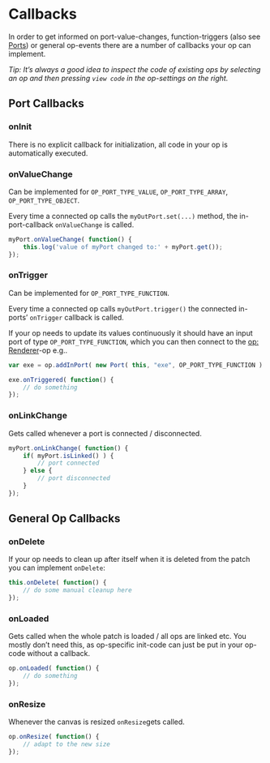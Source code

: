# Callbacks

In order to get informed on port-value-changes, function-triggers (also see [Ports](../dev_Ports/Ports.md)) or general op-events there are a number of callbacks your op can implement.

*Tip: It’s always a good idea to inspect the code of existing ops by selecting an op and then pressing `view code` in the op-settings on the right.*  

## Port Callbacks

### onInit

There is no explicit callback for initialization, all code in your op is automatically executed.

### onValueChange

Can be implemented for `OP_PORT_TYPE_VALUE`, `OP_PORT_TYPE_ARRAY`, `OP_PORT_TYPE_OBJECT`.  

Every time a connected op calls the `myOutPort.set(...)` method, the in-port-callback `onValueChange` is called.

```javascript
myPort.onValueChange( function() {
    this.log('value of myPort changed to:' + myPort.get());
});
```

### onTrigger

Can be implemented for `OP_PORT_TYPE_FUNCTION`.  

Every time a connected op calls `myOutPort.trigger()` the connected in-ports’ `onTrigger` callback is called.

If your op needs to update its values continuously it should have an input port of type `OP_PORT_TYPE_FUNCTION`, which you can then connect to the [op: Renderer](../../src/ops/base/Ops.Gl.Renderer/Ops.Gl.Renderer.md)-op e.g..

```javascript
var exe = op.addInPort( new Port( this, "exe", OP_PORT_TYPE_FUNCTION ) );

exe.onTriggered( function() {
	// do something
});
```


### onLinkChange

Gets called whenever a port is connected / disconnected.

```javascript
myPort.onLinkChange( function() {
	if( myPort.isLinked() ) {
		// port connected  
	} else {
		// port disconnected
	}
});
```

## General Op Callbacks

### onDelete

If your op needs to clean up after itself when it is deleted from the patch you can implement `onDelete`:

```javascript
this.onDelete( function() {
	// do some manual cleanup here
});
```

### onLoaded

Gets called when the whole patch is loaded / all ops are linked etc. You mostly don’t need this, as op-specific init-code can just be put in your op-code without a callback.

```javascript
op.onLoaded( function() {
	// do something
});
```

### onResize

Whenever the canvas is resized `onResize`gets called.

```javascript
op.onResize( function() {
	// adapt to the new size
});
```



 